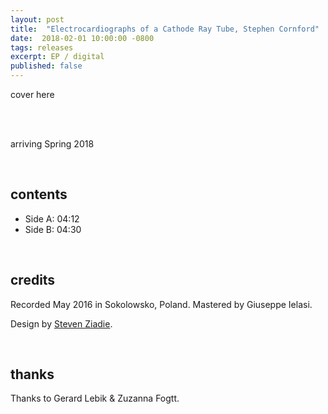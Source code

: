 ```yaml
---
layout: post
title:  "Electrocardiographs of a Cathode Ray Tube, Stephen Cornford"
date:  2018-02-01 10:00:00 -0800
tags: releases
excerpt: EP / digital
published: false
---
```



cover here

<br/>

<br/>arriving Spring 2018

<br/>

## contents

* Side A: 04:12
* Side B: 04:30

<br/>

## credits

Recorded May 2016 in Sokolowsko, Poland.
Mastered by Giuseppe Ielasi.

Design by [Steven Ziadie](http://estzi.com/).

<br/>

## thanks

Thanks to Gerard Lebik & Zuzanna Fogtt.
